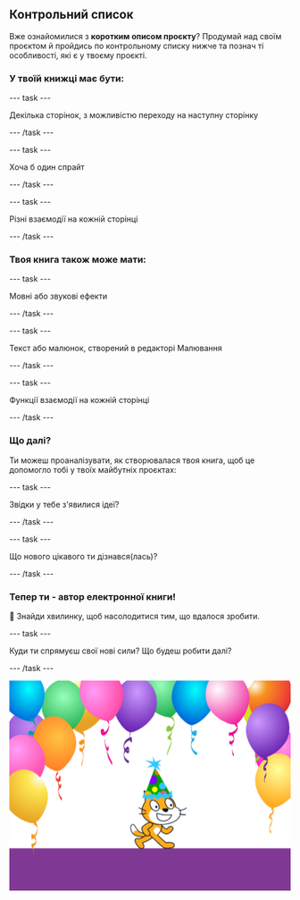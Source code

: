 ## Контрольний список

Вже ознайомилися з **коротким описом проєкту**? Продумай над своїм проєктом й пройдись по контрольному списку нижче та познач ті особливості, які є у твоєму проєкті.

### У твоїй книжці має бути:

--- task ---

Декілька сторінок, з можливістю переходу на наступну сторінку

--- /task ---

--- task ---

Хоча б один спрайт

--- /task ---

--- task ---

Різні взаємодії на кожній сторінці

--- /task ---

### Твоя книга також може мати:

--- task ---

Мовні або звукові ефекти

--- /task ---

--- task ---

Текст або малюнок, створений в редакторі Малювання

--- /task ---

--- task ---

Функції взаємодії на кожній сторінці

--- /task ---

### Що далі?

Ти можеш проаналізувати, як створювалася твоя книга, щоб це допомогло тобі у твоїх майбутніх проєктах:

--- task ---

Звідки у тебе з'явилися ідеї?

--- /task ---

--- task ---

Що нового цікавого ти дізнався(лась)?

--- /task ---

### Тепер ти - автор електронної книги!

🎉 Знайди хвилинку, щоб насолодитися тим, що вдалося зробити.

--- task ---

Куди ти спрямуєш свої нові сили? Що будеш робити далі?

--- /task ---

![Кіт Scratch у святковому капелюсі.](images/reflect.png)

